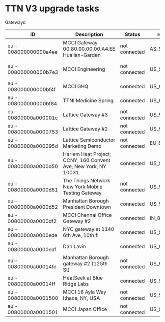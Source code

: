 # TTN V3 upgrade tasks

Gateways:

| ID | Description | Status | region | Who  | Managed |Comment
|----|-------------|--------|--------|------|---------|----
eui-008000000000a4ee | MCCI Gateway 00.80.00.00.00.A4.EE Hualian-Garden | not connected | AS_923_925 | Josh/Amy | No | Probably just decommission
eui-008000000000b7e3 | MCCI Engineering | not connected | US_902_928 | Need to locate: Chris? | No | Decommission if it can't be found | 
eui-008000000000bf4f | MCCI GHQ | connected | US_902_928 | 
eui-008000000000bf84 | TTNI Medicine Spring |connected | US_902_928
eui-00800000a000001c | Lattice Gateway #3 | not connected | US_902_928
eui-00800000a0000753 | Lattice Gateway #2 | not connected | US_902_928
eui-00800000a000095d | Lattice Semiconductor Marketing Demo | not connected | EU_863_870
eui-00800000a0000d50 | Harlem Heat Project; CCNY, 160 Convent Ave, New York, NY 10031 | connected | US_902_928
eui-00800000a0000d51 | The Things Network New York Mobile Testing Gateway | not connected | US_902_928
eui-00800000a0000d52 | Manhattan Borough President Downtown | connected | US_902_928
eui-00800000a0000df2 | MCCI Chennai Office Gateway #2 | connected | IN_865_867
eui-00800000a0000ede | NYC gateway at 1140 6th Ave, 10th fl | connected | US_902_928
eui-00800000a0000edf | Dan Lavin | connected | US_902_928
eui-00800000a00014fe | Manhattan Borough gateway #2 (125th St) | not connected | US_902_928
eui-00800000a00014ff | HeatSeek at Blue Ridge Labs | connected | US_902_928
eui-00800000a0001500 | MCCI 16 Ayla Way Ithaca, NY, USA | not connected | US_902_928
eui-00800000a0001501 | MCCI Japan Office | not connected | US_902_928
